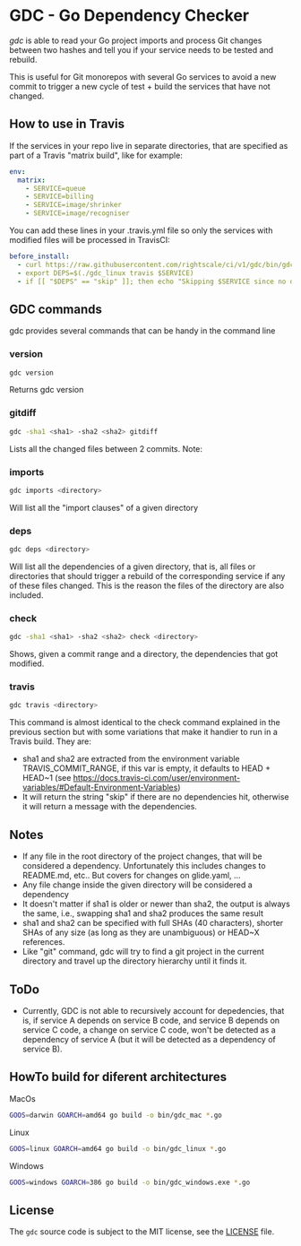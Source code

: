 # GDC - Go Dependency Checker 

*gdc* is able to read your Go project imports and process Git changes between two hashes and tell you if your service needs to be tested and rebuild. 

This is useful for Git monorepos with several Go services to avoid a new commit to trigger a new cycle of test + build the services that have not changed.

## How to use in Travis

If the services in your repo live in separate directories, that are specified as part of a Travis "matrix build", like for example:

```yaml
env:
  matrix:
    - SERVICE=queue
    - SERVICE=billing
    - SERVICE=image/shrinker
    - SERVICE=image/recogniser
```

You can add these lines in your .travis.yml file so only the services with modified files will be processed in TravisCI:

```yaml
before_install:
  - curl https://raw.githubusercontent.com/rightscale/ci/v1/gdc/bin/gdc_linux -o gdc_linux && chmod a+x ./gdc_linux
  - export DEPS=$(./gdc_linux travis $SERVICE)
  - if [[ "$DEPS" == "skip" ]]; then echo "Skipping $SERVICE since no dependencies changed"; travis_terminate 0; else echo "Hit dependencies $DEPS"; fi
```

## GDC commands

gdc provides several commands that can be handy in the command line

### version

```bash
gdc version
```

Returns gdc version

### gitdiff

```bash
gdc -sha1 <sha1> -sha2 <sha2> gitdiff
```

Lists all the changed files between 2 commits. Note:

### imports

```bash
gdc imports <directory>
```
Will list all the "import clauses" of a given directory

### deps

```bash
gdc deps <directory>
```
Will list all the dependencies of a given directory, that is, all files or directories that should trigger a rebuild of the corresponding service if any of these files changed. This is the reason the files of the directory are also included.

### check

```bash
gdc -sha1 <sha1> -sha2 <sha2> check <directory>
```

Shows, given a commit range and a directory, the dependencies that got modified.

### travis

```bash
gdc travis <directory>
```

This command is almost identical to the check command explained in the previous section but with some variations that make it handier to run in a Travis build. They are:

- sha1 and sha2 are extracted from the environment variable TRAVIS_COMMIT_RANGE, if this var is empty, it defaults to HEAD + HEAD~1 (see https://docs.travis-ci.com/user/environment-variables/#Default-Environment-Variables)
- It will return the string "skip" if there are no dependencies hit, otherwise it will return a message with the dependencies.

## Notes

- If any file in the root directory of the project changes, that will be considered a dependency. Unfortunately this includes changes to README.md, etc.. But covers for changes on glide.yaml, ...
- Any file change inside the given directory will be considered a dependency
- It doesn't matter if sha1 is older or newer than sha2, the output is always the same, i.e., swapping sha1 and sha2 produces the same result
- sha1 and sha2 can be specified with full SHAs (40 characters), shorter SHAs of any size (as long as they are unambiguous) or HEAD~X references.
- Like "git" command, gdc will try to find a git project in the current directory and travel up the directory hierarchy until it finds it.

## ToDo

- Currently, GDC is not able to recursively account for depedencies, that is, if service A depends on service B code, and service B depends on service C code, a change on service C code, won't be detected as a dependency of service A (but it will be detected as a dependency of service B).

## HowTo build for diferent architectures

MacOs

```bash
GOOS=darwin GOARCH=amd64 go build -o bin/gdc_mac *.go
```

Linux

```bash
GOOS=linux GOARCH=amd64 go build -o bin/gdc_linux *.go
```

Windows

```bash
GOOS=windows GOARCH=386 go build -o bin/gdc_windows.exe *.go
```

## License

The `gdc` source code is subject to the MIT license, see the
[LICENSE](https://github.com/rightscale/ci/gdc/LICENSE) file.
